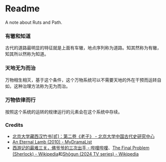 # Readme
A note about Ruts and Path.

### 有辙和知道
古代的道路最明显的特征就是上面有车辙，地点序列称为道路。知其然称为有辙，知其所以然称为知道。

### 天地无为而治
万物相生相灭，基于这个条件，这个万物系统可以不需要天地的外在干预而运转自如，这种治理方法称为无为而治。

### 万物依律而行
按照这个系统的运转的规律运行的元素会在这个系统中存续。

### Credits
- [北京大学藏西汉竹书[贰]：第二卷《老子》 - 北京大学中国古代史研究中心](https://zggds.pku.edu.cn/xzxz/58180.htm)
- [An Eternal Lamb (2010) - MyDramaList](https://mydramalist.com/722607-an-eternal-lamb)
- [西游记的最难三关，佛爷爷的三次出手 - 哔哩哔哩](https://www.bilibili.com/video/BV1re4y1b7sV/)、[The Final Problem (Sherlock) - Wikipedia](https://en.wikipedia.org/wiki/The_Final_Problem_(Sherlock))和[Shōgun (2024 TV series) - Wikipedia](https://en.wikipedia.org/wiki/Shōgun_(2024_TV_series))
